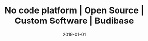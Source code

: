---
title: "No code platform | Open Source | Custom Software | Budibase"
description: "Budibase is a modern, open source no code platform for designing, building and deploying custom software. Budibase eliminates coding and allows you to build web applications in minutes. Check it out."
images:
- budibase-logo.png
type: b
layout: single
canonicalUrl: “https://www.budibase.com"
date: 2019-01-01
---